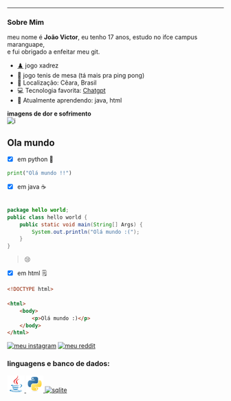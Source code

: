 ---
### Sobre Mim

meu nome é **João Victor**, eu tenho 17 anos, estudo no ifce campus maranguape, <br>
e fui obrigado a enfeitar meu git. <br>

- [♟️](https://www.chess.com/) jogo xadrez<br>
- 🎾 jogo tenis de mesa (tá mais pra ping pong) 
- 📍 Localização: Cêara, Brasil
- 💻 Tecnologia favorita: [Chatgpt](https://chatgpt.com/)
- 🌱 Atualmente aprendendo: java, html

**imagens de dor e sofrimento**<br>
![i](https://i.pinimg.com/474x/8e/81/a2/8e81a2dea4ee87cfccf724570f1772ed.jpg)



## Ola mundo 

- [x] em python 🐍

```python
print("Olá mundo !!")
```
- [x] em java ☕

```java

package hello world;
public class hello world {
    public static void main(String[] Args) {
        System.out.println("Olá mundo :(");
    }
}
```
> 😢<br>

  - [x] em html 🗒️

```html
<!DOCTYPE html>

<html>
    <body>
        <p>Olá mundo :)</p>
    </body>
</html>
```

[![meu instagram](https://img.shields.io/badge/Instagram-purple?logo=instagram)](https://www.instagram.com/jota.vee._/)
[![meu reddit](https://img.shields.io/badge/Reddit-white?logo=reddit)](https://www.instagram.com/jota.vee._/)


<h3 align="left">linguagens e banco de dados:</h3>
<p align="left"> <a href="https://www.java.com" target="_blank" rel="noreferrer"> <img src="https://raw.githubusercontent.com/devicons/devicon/master/icons/java/java-original.svg" alt="java" width="40" height="40"/> </a> <a href="https://www.python.org" target="_blank" rel="noreferrer"> <img src="https://raw.githubusercontent.com/devicons/devicon/master/icons/python/python-original.svg" alt="python" width="40" height="40"/> </a> <a href="https://www.sqlite.org/" target="_blank" rel="noreferrer"> <img src="https://www.vectorlogo.zone/logos/sqlite/sqlite-icon.svg" alt="sqlite" width="40" height="40"/> </a> </p>
